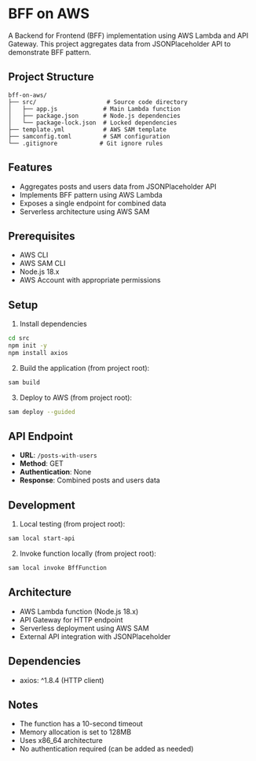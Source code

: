 # BFF on AWS

A Backend for Frontend (BFF) implementation using AWS Lambda and API Gateway. This project aggregates data from JSONPlaceholder API to demonstrate BFF pattern.

## Project Structure

```
bff-on-aws/
├── src/                    # Source code directory
│   ├── app.js             # Main Lambda function
│   ├── package.json       # Node.js dependencies
│   └── package-lock.json  # Locked dependencies
├── template.yml           # AWS SAM template
├── samconfig.toml         # SAM configuration
└── .gitignore            # Git ignore rules
```

## Features

- Aggregates posts and users data from JSONPlaceholder API
- Implements BFF pattern using AWS Lambda
- Exposes a single endpoint for combined data
- Serverless architecture using AWS SAM

## Prerequisites

- AWS CLI
- AWS SAM CLI
- Node.js 18.x
- AWS Account with appropriate permissions

## Setup

1. Install dependencies
```bash
cd src
npm init -y
npm install axios
```

2. Build the application (from project root):
```bash
sam build
```

3. Deploy to AWS (from project root):
```bash
sam deploy --guided
```

## API Endpoint

- **URL**: `/posts-with-users`
- **Method**: GET
- **Authentication**: None
- **Response**: Combined posts and users data

## Development

1. Local testing (from project root):
```bash
sam local start-api
```

2. Invoke function locally (from project root):
```bash
sam local invoke BffFunction
```

## Architecture

- AWS Lambda function (Node.js 18.x)
- API Gateway for HTTP endpoint
- Serverless deployment using AWS SAM
- External API integration with JSONPlaceholder

## Dependencies

- axios: ^1.8.4 (HTTP client)

## Notes

- The function has a 10-second timeout
- Memory allocation is set to 128MB
- Uses x86_64 architecture
- No authentication required (can be added as needed)
